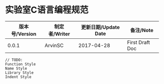 # 实验室C语言编程规范
版本号/Version|制定者/Writer|更新日期/Update Date|备注/Note
--|--|--|--
0.0.1|ArvinSC|2017-04-28|First Draft Doc


```
// TODO:
Function Style
Name Style
Library Style
Indent Style
```
